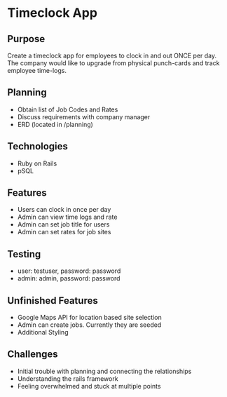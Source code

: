 # Timeclock App

## Purpose

Create a timeclock app for employees to clock in and out ONCE per day. The company would like to upgrade from physical punch-cards and track employee time-logs.

## Planning

* Obtain list of Job Codes and Rates
* Discuss requirements with company manager
* ERD (located in /planning)

## Technologies

* Ruby on Rails
* pSQL

## Features

* Users can clock in once per day
* Admin can view time logs and rate
* Admin can set job title for users
* Admin can set rates for job sites

## Testing
* user: testuser, password: password
* admin: admin, password: password

## Unfinished Features

* Google Maps API for location based site selection
* Admin can create jobs. Currently they are seeded
* Additional Styling

## Challenges

* Initial trouble with planning and connecting the relationships
* Understanding the rails framework
* Feeling overwhelmed and stuck at multiple points
